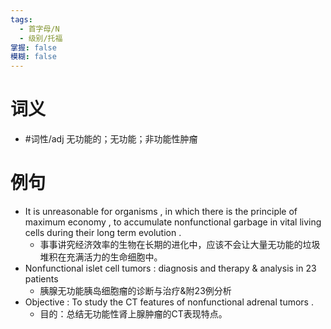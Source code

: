 ```yaml
---
tags:
  - 首字母/N
  - 级别/托福
掌握: false
模糊: false
---
```

# 词义
- #词性/adj  无功能的；无功能；非功能性肿瘤
# 例句
- It is unreasonable for organisms , in which there is the principle of maximum economy , to accumulate nonfunctional garbage in vital living cells during their long term evolution .
	- 事事讲究经济效率的生物在长期的进化中，应该不会让大量无功能的垃圾堆积在充满活力的生命细胞中。
- Nonfunctional islet cell tumors : diagnosis and therapy & analysis in 23 patients
	- 胰腺无功能胰岛细胞瘤的诊断与治疗&附23例分析
- Objective : To study the CT features of nonfunctional adrenal tumors .
	- 目的：总结无功能性肾上腺肿瘤的CT表现特点。
